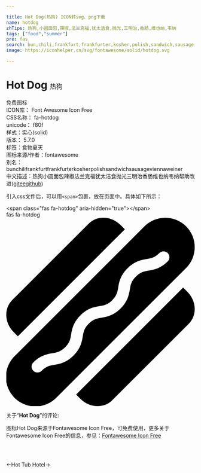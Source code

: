 ```yaml
---

title: Hot Dog(热狗) ICON转svg、png下载
name: hotdog
zhTips: 热狗,小圆面包,辣椒,法兰克福,犹太洁食,抛光,三明治,香肠,维也纳,韦纳
tags: ["food","summer"]
pre: fas
search: bun,chili,frankfurt,frankfurter,kosher,polish,sandwich,sausage,vienna,weiner
image: https://iconhelper.cn/svg/fontawesome/solid/hotdog.svg

---
```


# Hot Dog  <small style="font-size: 60%;font-weight: 100">热狗</small>


<div class="detail-page">
<p>
<span><span class="badge-success badge">免费图标</span> </span>
<br/>
<span>
ICON库：
<span class="badge-secondary badge">Font Awesome Icon Free</span> 
</span>
<br/>
<span>
CSS名称：
<span class="badge-secondary badge">fa-hotdog</span> 
</span>
<br/>
<span>
unicode：
<span class="badge-secondary badge">f80f</span> 
<copy-btn content='f80f' btn-title=""></copy-btn>
<copy-btn :content='String.fromCodePoint(parseInt("f80f", 16))' btn-title="复制U"></copy-btn>
</span><br/><span>样式：<span class="badge-light badge">实心(solid)</span></span>
<br/>
<span>
版本：
<span class="badge-secondary badge">5.7.0</span> 
</span><br/><span>标签：<span class="badge-light badge"><router-link to="/tags/food.html">食物</router-link></span><span class="badge-light badge"><router-link to="/tags/summer.html">夏天</router-link></span></span>
<br/>
<span>图标来源/作者：<span class="badge-light badge">fontawesome</span></span> 
<br/>
<span>别名：<span class="badge-light badge">bun</span><span class="badge-light badge">chili</span><span class="badge-light badge">frankfurt</span><span class="badge-light badge">frankfurter</span><span class="badge-light badge">kosher</span><span class="badge-light badge">polish</span><span class="badge-light badge">sandwich</span><span class="badge-light badge">sausage</span><span class="badge-light badge">vienna</span><span class="badge-light badge">weiner</span></span><br/><span class="zh-detail">中文描述：<span class="badge-primary badge">热狗</span><span class="badge-primary badge">小圆面包</span><span class="badge-primary badge">辣椒</span><span class="badge-primary badge">法兰克福</span><span class="badge-primary badge">犹太洁食</span><span class="badge-primary badge">抛光</span><span class="badge-primary badge">三明治</span><span class="badge-primary badge">香肠</span><span class="badge-primary badge">维也纳</span><span class="badge-primary badge">韦纳</span><span class="help-link"><span>帮助改进</span>(<a href="https://gitee.com/liuwave/icon-helper/edit/master/json/fontawesome/solid/hotdog.json" target="_blank" rel="noopener noreferrer">gitee</a><a href="https://github.com/liuwave/icon-helper/edit/master/json/fontawesome/solid/hotdog.json" target="_blank" rel="noopener noreferrer">github</a></span>)</span><br/>
</p>
</div>
<div class="alert alert-dark">
  <i class="fas fa-hotdog fa-xs"></i>
  <i class="fas fa-hotdog fa-sm"></i>
  <i class="fas fa-hotdog fa-lg"></i>
  <i class="fas fa-hotdog fa-2x"></i>
  <i class="fas fa-hotdog fa-3x"></i>
  <i class="fas fa-hotdog fa-5x"></i>
  <i class="fas fa-hotdog fa-7x"></i>
</div>
<div>
  <p>引入css文件后，可以用<code>&lt;span&gt;</code>包裹，放在页面中。具体如下所示：    
  </p>
  <div class="alert alert-primary" style="font-size: 14px">
    &lt;span class="fas fa-hotdog" aria-hidden="true"&gt;&lt;/span&gt;
    <copy-btn content='<span class="fas fa-hotdog" aria-hidden="true"></span>'></copy-btn>
  </div>
  <div class="alert alert-secondary">
    <i class="fas fa-hotdog"
    style="font-size: 24px"
    aria-hidden="true"></i> fas fa-hotdog
    <copy-btn content="fas fa-hotdog" btn-title="复制图标名称"></copy-btn>
  </div>
</div>
<div id="svg" class="svg-wrap">
<svg xmlns="http://www.w3.org/2000/svg" viewBox="0 0 512 512"><path d="M488.56 23.44a80 80 0 0 0-113.12 0l-352 352a80 80 0 1 0 113.12 113.12l352-352a80 80 0 0 0 0-113.12zm-49.93 95.19c-19.6 19.59-37.52 22.67-51.93 25.14C373.76 146 364.4 147.6 352 160s-14 21.76-16.23 34.71c-2.48 14.4-5.55 32.33-25.15 51.92s-37.52 22.67-51.92 25.15C245.75 274 236.4 275.6 224 288s-14 21.75-16.23 34.7c-2.47 14.4-5.54 32.33-25.14 51.92s-37.53 22.68-51.93 25.15C117.76 402 108.4 403.6 96 416a16 16 0 0 1-22.63-22.63c19.6-19.59 37.52-22.67 51.92-25.14 13-2.22 22.3-3.82 34.71-16.23s14-21.75 16.22-34.7c2.48-14.4 5.55-32.33 25.15-51.92s37.52-22.67 51.92-25.14c13-2.22 22.3-3.83 34.7-16.23s14-21.76 16.24-34.71c2.47-14.4 5.54-32.33 25.14-51.92s37.52-22.68 51.92-25.15C394.24 110 403.59 108.41 416 96a16 16 0 0 1 22.63 22.63zM31.44 322.18L322.18 31.44l-11.54-11.55c-25-25-63.85-26.66-86.79-3.72L16.17 223.85c-22.94 22.94-21.27 61.79 3.72 86.78zm449.12-132.36L189.82 480.56l11.54 11.55c25 25 63.85 26.66 86.79 3.72l207.68-207.68c22.94-22.94 21.27-61.79-3.72-86.79z"/></svg>
</div>
<detail full-name='fa-hotdog'></detail>
<div class="icon-detail__container">
<p>关于“<b>Hot Dog</b>”的评论:</p>
</div>
<Vssue title="关于“Hot Dog”的评论" />    
<div><p>图标Hot Dog来源于Fontawesome Icon Free，可免费使用，更多关于  Fontawesome Icon Free的信息，参见：<a target="_blank" href="https://iconhelper.cn/fontawesome.html">Fontawesome Icon Free</a>
</p></div>

<div style="padding:2rem 0 " class="page-nav"><p class="inner"><span class="prev">←<router-link to="/icon/solid/hot-tub.html">Hot Tub</router-link></span> <span class="next"><router-link to="/icon/solid/hotel.html">Hotel</router-link>→</span></p></div>
